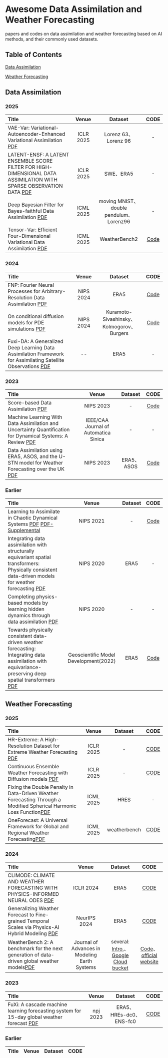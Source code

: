 # Awesome Data Assimilation and Weather Forecasting

papers and codes on data assimilation and weather forecasting based on AI methods, and their commonly used datasets.
## Table of Contents

[Data Assimilation](#data-assimilation)

[Weather Forecasting](#weather-forecasting)

## Data Assimilation

### 2025

| Title | Venue | Dataset | CODE |
|:-------|:-------:|:---------:|:------:|
| VAE-Var: Variational-Autoencoder-Enhanced Variational Assimilation [PDF](https://arxiv.org/abs/2405.13711) | ICLR 2025 | Lorenz 63、Lorenz 96 | - |
| LATENT-ENSF: A LATENT ENSEMBLE SCORE FILTER FOR HIGH-DIMENSIONAL DATA ASSIMILATION WITH SPARSE OBSERVATION DATA [PDF](https://arxiv.org/abs/2409.00127) | ICLR 2025 | SWE、ERA5 | - |
|Deep Bayesian Filter for Bayes-faithful Data Assimilation [PDF](https://arxiv.org/abs/2405.18674)|ICML 2025|moving MNIST、double pendulum、Lorenz96| - |
|Tensor-Var: Efficient Four-Dimensional Variational Data Assimilation [PDF](https://arxiv.org/abs/2501.13312)|ICML 2025|WeatherBench2|[Code](https://github.com/yyimingucl/TensorVar)|


### 2024

| Title | Venue | Dataset | CODE |
|:-------|:-------:|:---------:|:------:|
| FNP: Fourier Neural Processes for Arbitrary-Resolution Data Assimilation [PDF](https://papers.nips.cc/paper_files/paper/2024/file/f93d03f2ad836c815b7ca60dfbe23bf8-Paper-Conference.pdf) | NIPS 2024 | ERA5 |  [Code](https://github.com/OpenEarthLab/FNP) |
| On conditional diffusion models for PDE simulations [PDF](https://proceedings.neurips.cc/paper_files/paper/2024/file/2974844555dc383ea16c5f35833c7a57-Paper-Conference.pdf) | NIPS 2024 | Kuramoto-Sivashinsky、Kolmogorov、Burgers  | [Code](https://github.com/cambridge-mlg/pdediff) |
| Fuxi-DA: A Generalized Deep Learning Data Assimilation Framework for Assimilating Satellite Observations [PDF](https://arxiv.org/abs/2404.08522) | -- | ERA5 | - |

### 2023

| Title | Venue | Dataset | CODE |
|:-------|:-------:|:---------:|:------:|
| Score-based Data Assimilation [PDF](https://papers.nips.cc/paper_files/paper/2023/file/7f7fa581cc8a1970a4332920cdf87395-Paper-Conference.pdf) | NIPS 2023 | - | [Code](https://github.com/francois-rozet/sda) |
| Machine Learning With Data Assimilation and Uncertainty Quantification for Dynamical Systems: A Review [PDF](https://arxiv.org/pdf/2303.10462) | IEEE/CAA Journal of Automatica Sinica | - | - |
| Data Assimilation using ERA5, ASOS, and the U-STN model for Weather Forecasting over the UK [PDF](https://arxiv.org/pdf/2401.07604) | NIPS 2023 | ERA5、ASOS | [Code](https://github.com/acse-ww721/DA_ML_ERA5_ASOS_Weather_Forecasting_UK) |


### Earlier

| Title | Venue | Dataset | CODE |
|:-------|:-------:|:---------:|:------:|
| Learning to Assimilate in Chaotic Dynamical Systems [PDF](https://proceedings.neurips.cc/paper_files/paper/2021/file/65cc2c8205a05d7379fa3a6386f710e1-Paper.pdf) [PDF- Supplemental](https://papers.neurips.cc/paper_files/paper/2021/file/65cc2c8205a05d7379fa3a6386f710e1-Supplemental.pdf) | NIPS 2021 | - | [Code](https://github.com/mikemccabe210/amortizedassimilation) |
|Integrating data assimilation with structurally equivariant spatial transformers: Physically consistent data-driven models for weather forecasting [PDF](https://ai4earthscience.github.io/neurips-2020-workshop/papers/ai4earth_neurips_2020_37.pdf) | NIPS 2020 | ERA5 |-|
| Completing physics-based models by learning hidden dynamics through data assimilation [PDF](https://ai4earthscience.github.io/neurips-2020-workshop/papers/ai4earth_neurips_2020_30.pdf) | NIPS 2020 | - | - |
| Towards physically consistent data-driven weather forecasting: Integrating data assimilation with equivariance-preserving deep spatial transformers [PDF](https://gmd.copernicus.org/articles/15/2221/2022/gmd-15-2221-2022.pdf) | Geoscientific Model Development(2022) | ERA5 | [Code](https://github.com/ashesh6810/DDWP-DA) |

## Weather Forecasting

### 2025

| Title | Venue | Dataset | CODE |
|:-------|:-------:|:---------:|:------:|
| HR-Extreme: A High-Resolution Dataset for Extreme Weather Forecasting [PDF](https://arxiv.org/abs/2409.18885) | ICLR 2025 | - | [CODE](https://github.com/HuskyNian/HR-Extreme) |
| Continuous Ensemble Weather Forecasting with Diffusion models [PDF](https://arxiv.org/abs/2410.05431) | ICLR 2025 | - | [CODE](https://github.com/martinandrae/Continuous-Ensemble-Forecasting) |
|Fixing the Double Penalty in Data-Driven Weather Forecasting Through a Modified Spherical Harmonic Loss Function[PDF](https://arxiv.org/abs/2501.19374#) | ICML 2025 | HRES | - |
|OneForecast: A Universal Framework for Global and Regional Weather Forecasting[PDF](https://arxiv.org/abs/2502.00338) | ICML 2025 | weatherbench | [CODE](https://github.com/YuanGao-YG/OneForecast) |



### 2024

| Title | Venue | Dataset | CODE |
|:-------|:-------:|:---------:|:------:|
| CLIMODE: CLIMATE AND WEATHER FORECASTING WITH PHYSICS-INFORMED NEURAL ODES [PDF](https://arxiv.org/abs/2404.10024) | ICLR 2024 | ERA5 | [CODE](https://github.com/Aalto-QuML/ClimODE) |
| Generalizing Weather Forecast to Fine-grained Temporal Scales via Physics-AI Hybrid Modeling [PDF](https://arxiv.org/abs/2405.13796) | NeurIPS 2024 | ERA5 | [CODE](https://github.com/black-yt/WeatherGFT) |
| WeatherBench 2: A benchmark for the next generation of data-driven global weather models[PDF](https://arxiv.org/pdf/2308.15560) | Journal of Advances in Modeling Earth Systems | several: [Intro.](https://weatherbench2.readthedocs.io/en/latest/data-guide.html)、[Google Cloud bucket](https://console.cloud.google.com/storage/browser/weatherbench2) | [Code](https://github.com/google-research/weatherbench2)、[official website](https://sites.research.google/weatherbench/) |


### 2023

| Title | Venue | Dataset | CODE |
|:-------|:-------:|:---------:|:------:|
|FuXi: A cascade machine learning forecasting system for 15-day global weather forecast [PDF](https://arxiv.org/abs/2306.12873) | npj 2023 | ERA5、HREs-dc0、ENS-fc0 | [CODE](https://github.com/tpys/FuXi)  |

### Earlier

| Title | Venue | Dataset | CODE |
|:-------|:-------:|:---------:|:------:|

